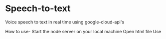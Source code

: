 # Speech-to-text
Voice speech to text in real time using google-cloud-api's

How  to use-
Start the node server on your local machine
Open html file 
Use

